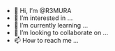 - 👋 Hi, I’m @R3MURA
- 👀 I’m interested in ...
- 🌱 I’m currently learning ...
- 💞️ I’m looking to collaborate on ...
- 📫 How to reach me ...

<!---
R3MURA/R3MURA is a ✨ special ✨ repository because its `README.md` (this file) appears on your GitHub profile.
You can click the Preview link to take a look at your changes.
--->
